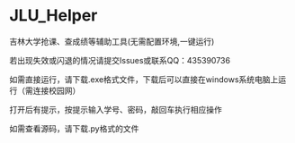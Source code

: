 # JLU_Helper

吉林大学抢课、查成绩等辅助工具(无需配置环境,一键运行)

若出现失效或闪退的情况请提交Issues或联系QQ：435390736

如需直接运行，请下载.exe格式文件，下载后可以直接在windows系统电脑上运行（需连接校园网）

打开后有提示，按提示输入学号、密码，敲回车执行相应操作

如需查看源码，请下载.py格式的文件
